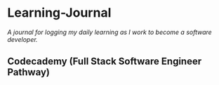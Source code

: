 # Learning-Journal
*A journal for logging my daily learning as I work to become a software developer.*

## Codecademy (Full Stack Software Engineer Pathway)
